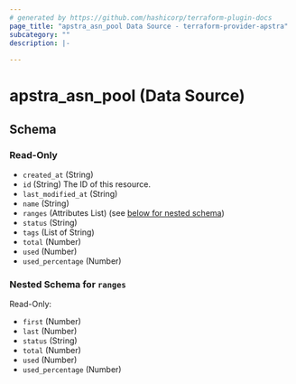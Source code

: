 ```yaml
---
# generated by https://github.com/hashicorp/terraform-plugin-docs
page_title: "apstra_asn_pool Data Source - terraform-provider-apstra"
subcategory: ""
description: |-
  
---
```


# apstra_asn_pool (Data Source)





<!-- schema generated by tfplugindocs -->
## Schema

### Read-Only

- `created_at` (String)
- `id` (String) The ID of this resource.
- `last_modified_at` (String)
- `name` (String)
- `ranges` (Attributes List) (see [below for nested schema](#nestedatt--ranges))
- `status` (String)
- `tags` (List of String)
- `total` (Number)
- `used` (Number)
- `used_percentage` (Number)

<a id="nestedatt--ranges"></a>
### Nested Schema for `ranges`

Read-Only:

- `first` (Number)
- `last` (Number)
- `status` (String)
- `total` (Number)
- `used` (Number)
- `used_percentage` (Number)


